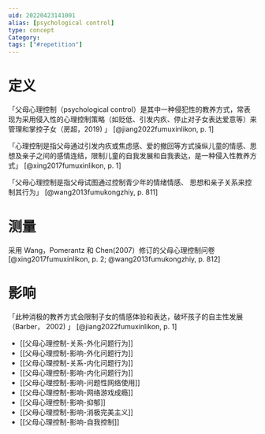 ```yaml
---
uid: 20220423141001
alias: [psychological control]
type: concept
Category: 
tags: ["#repetition"]
---
```


# 定义

「父母心理控制（psychological control）是其中一种侵犯性的教养方式，常表现为采用侵入性的心理控制策略（如贬低、引发内疚、停止对子女表达爱意等）来管理和掌控子女（房超，2019) 」 [@jiang2022fumuxinlikon, p. 1]

「心理控制是指父母通过引发内疚或焦虑感、爱的撤回等方式操纵儿童的情感、思想及亲子之间的感情连结，限制儿童的自我发展和自我表达，是一种侵入性教养方式」 [@xing2017fumuxinlikon, p. 1]

「父母心理控制是指父母试图通过控制青少年的情绪情感、 思想和亲子关系来控制其行为」 [@wang2013fumukongzhiy, p. 811]

# 测量

采用 Wang，Pomerantz 和 Chen(2007）修订的父母心理控制问卷 [@xing2017fumuxinlikon, p. 2;  @wang2013fumukongzhiy, p. 812]

# 影响

「此种消极的教养方式会限制子女的情感体验和表达，破坏孩子的自主性发展（Barber， 2002) 」 [@jiang2022fumuxinlikon, p. 1]

- [[父母心理控制-关系-外化问题行为]]
- [[父母心理控制-影响-外化问题行为]]
- [[父母心理控制-关系-内化问题行为]]
- [[父母心理控制-影响-内化问题行为]]
- [[父母心理控制-影响-问题性网络使用]]
- [[父母心理控制-影响-网络游戏成瘾]]
- [[父母心理控制-影响-抑郁]]
- [[父母心理控制-影响-消极完美主义]]
- [[父母心理控制-影响-自我控制]]